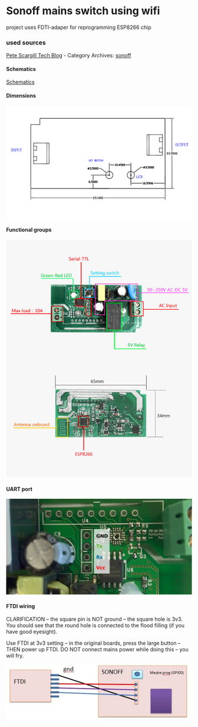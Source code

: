 # Sonoff mains switch using wifi

project uses FDTI-adaper for reprogramming ESP8266 chip

### used sources
[Pete Scargill Tech Blog][1] - Category Archives: [sonoff][2]

#### Schematics
[Schematics][3]

#### Dimensions
![Dimensions][4]

#### Functional groups
![parts][5]
#### UART port 
![UART][6]
#### FTDI wiring
CLARIFICATION – the square pin is NOT ground – the square hole is 3v3. You should see that the round hole is connected to the flood filling (if you have good eyesight).

Use FTDI at 3v3 setting – in the original boards,  press the large button –THEN power up FTDI. DO NOT connect mains power while doing this – you will fry.

![FTDI][7]

<!-- References -->
[1]: http://tech.scargill.net/ "Scargill's Tech Blog"
[2]: http://tech.scargill.net/category/sonoff/ "Scargill's Tech Blog - sonoff"
[3]: Sonoff-schematic.pdf "schematics"
[4]: Sonoff-dimension.png "dimensions"
[5]: sonoff-parts-without-433.jpg
[6]: UART-port.png
[7]: FTDI_2_Sonoff.jpg



